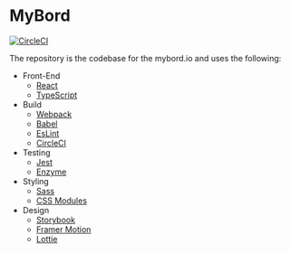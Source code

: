 # MyBord

[![CircleCI](https://circleci.com/gh/jimmy-e/mybord.svg?style=svg)](https://circleci.com/gh/jimmy-e/mybord)

The repository is the codebase for the mybord.io and uses the following:

  * Front-End
    * [React](https://reactjs.org)
    * [TypeScript](https://www.typescriptlang.org)
  * Build  
    * [Webpack](https://webpack.js.org)
    * [Babel](https://babeljs.io)
    * [EsLint](https://eslint.org)
    * [CircleCI](https://circleci.com)
  * Testing  
    * [Jest](https://jestjs.io)
    * [Enzyme](https://airbnb.io/enzyme/)
  * Styling
    * [Sass](https://sass-lang.com)
    * [CSS Modules](https://github.com/css-modules/css-modules)
  * Design
    * [Storybook](https://storybook.js.org)
    * [Framer Motion](https://www.framer.com/motion/)
    * [Lottie](https://airbnb.io/lottie/#/)
